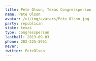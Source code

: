 ```yaml
---
title: Pete Olson, Texas Congressperson
name: Pete Olson
avatar: /ui/img/avatars/Pete_Olson.jpg
party: republican
state: texas
type: congressperson
lasthall: 2013-09-03
phone: 202-225-5951
never: 
twitter: PeteOlson
---
```

